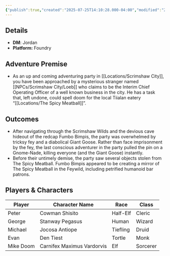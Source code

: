 ```yaml
---
{"publish":true,"created":"2025-07-25T14:10:28.000-04:00","modified":"2025-07-27T17:21:55.000-04:00","published":"2025-07-27T17:21:55.000-04:00","cssclasses":"","DM":"Jordan","Players":["Peter","George","Michael","Evan","Mike Doom"],"Platform":"Foundry"}
---
```


## Details
- **DM**: Jordan
- **Platform:** Foundry

## Adventure Premise
- As an up and coming adventuring party in [[Locations/Scrimshaw City]], you have been approached by a mysterious stranger named [[NPCs/Scrimshaw City/Loeb]] who claims to be the Interim Chief Operating Officer of a well known business in the city. He has a task that, left undone, could spell doom for the local Tiialan eatery “[[Locations/The Spicy Meatball]]”.

## Outcomes
- After navigating through the Scrimshaw Wilds and the devious cave hideout of the redcap Fumbo Bimpis, the party was overwhelmed by tricksy fey and a diabolical Giant Goose. Rather than face imprisonment by the fey, the last conscious adventurer in the party pulled the pin on a Gnome-Nade, killing everyone (and the Giant Goose) instantly.
- Before their untimely demise, the party saw several objects stolen from The Spicy Meatball. Fumbo Bimpis appeared to be creating a mirror of The Spicy Meatball in the Feywild, including petrified humanoid bar patrons.

## Players & Characters
| Player              | Character Name             | Race     | Class    |
| ------------------- | -------------------------- | -------- | -------- |
| Peter | Cowman Shisito             | Half-Elf | Cleric   |
| George | Stanway Pegasus            | Human    | Wizard   |
| Michael | Jocosa Antiope             | Tiefling | Druid    |
| Evan | Den Tiest                  | Tortle   | Monk     |
| Mike Doom | Carnifex Maximus Vardorvis | Elf      | Sorcerer |

